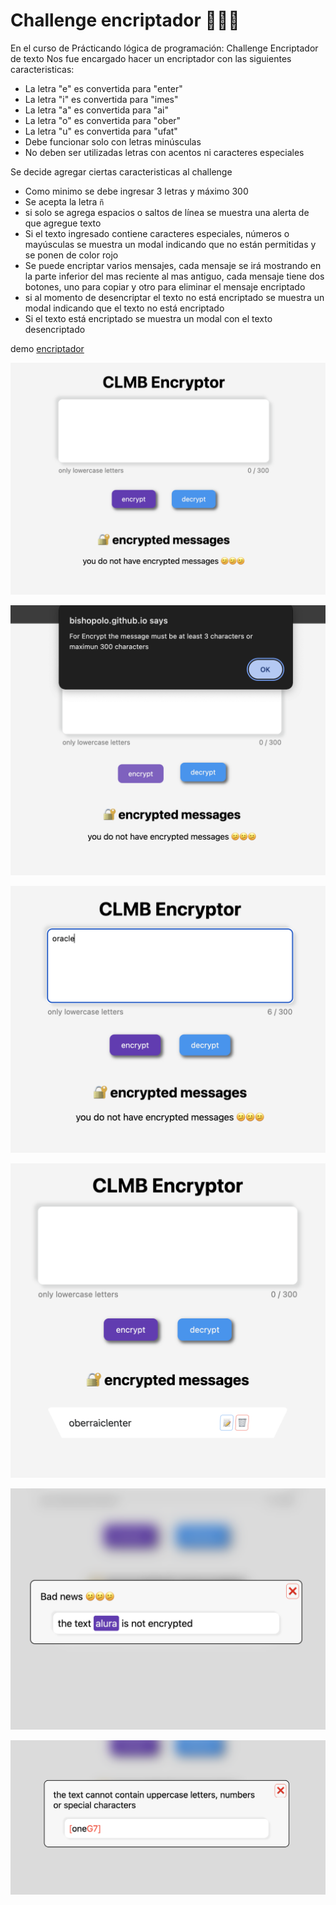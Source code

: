 # Challenge encriptador 🔐🔐🔐

En el curso de Prácticando lógica de programación: Challenge Encriptador de texto
Nos fue encargado hacer un encriptador con las siguientes caracteristicas:

- La letra "e" es convertida para "enter"
- La letra "i" es convertida para "imes"
- La letra "a" es convertida para "ai"
- La letra "o" es convertida para "ober"
- La letra "u" es convertida para "ufat"
- Debe funcionar solo con letras minúsculas
- No deben ser utilizadas letras con acentos ni caracteres especiales

Se decide agregar ciertas caracteristicas al challenge

- Como minimo se debe ingresar 3 letras y máximo 300
- Se acepta la letra `ñ`
- si solo se agrega espacios o saltos de línea se muestra una alerta de que agregue texto
- Si el texto ingresado contiene caracteres especiales, números o mayúsculas se muestra un modal indicando que no están permitidas y se ponen de color rojo
- Se puede encriptar varios mensajes, cada mensaje se irá mostrando en la parte inferior del mas reciente al mas antiguo, cada mensaje tiene dos botones, uno para copiar y otro para eliminar el mensaje encriptado
- si al momento de desencriptar el texto no está encriptado se muestra un modal indicando que el texto no está encriptado
- Si el texto está encriptado se muestra un modal con el texto desencriptado

demo [encriptador](https://bishopolo.github.io/alura/fase1/encryptor/index.html)

![encriptador](./img/one.png)

![encriptador](./img/two.png)

![encriptador](./img/three.png)

![encriptador](./img/four.png)

![encriptador](./img/five.png)

![encriptador](./img/six.png)
